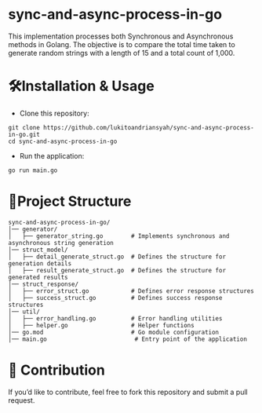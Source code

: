# sync-and-async-process-in-go
This implementation processes both Synchronous and Asynchronous methods in Golang. The objective is to compare the total time taken to generate random strings with a length of 15 and a total count of 1,000.

# 🛠Installation & Usage
- Clone this repository:
```plaintext
git clone https://github.com/lukitoandriansyah/sync-and-async-process-in-go.git
cd sync-and-async-process-in-go
```
- Run the application:
```plaintext
go run main.go
```

# 📂Project Structure

```plaintext
sync-and-async-process-in-go/
│── generator/
│   ├── generator_string.go        # Implements synchronous and asynchronous string generation
│── struct_model/
│   ├── detail_generate_struct.go  # Defines the structure for generation details
│   ├── result_generate_struct.go  # Defines the structure for generated results
│── struct_response/
│   ├── error_struct.go            # Defines error response structures
│   ├── success_struct.go          # Defines success response structures
│── util/
│   ├── error_handling.go          # Error handling utilities
│   ├── helper.go                  # Helper functions
│── go.mod                         # Go module configuration
│── main.go                         # Entry point of the application
```
# 🤝 Contribution
If you’d like to contribute, feel free to fork this repository and submit a pull request.
